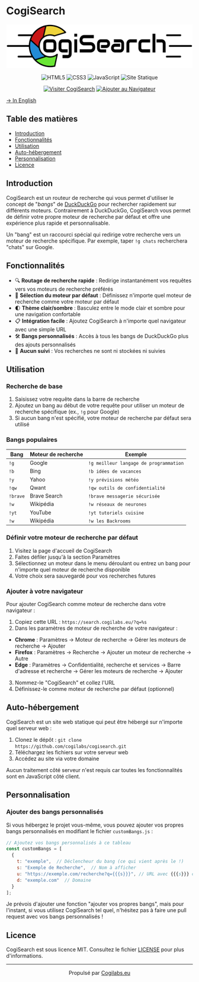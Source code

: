 # CogiSearch

<p align="center"><img alt="Logo CogiSearch" title="CogiSearch" src="https://raw.githubusercontent.com/cogilabs/CogiSearch/main/cogiSearch.svg"></p>

<p align="center">
    <img alt="HTML5" title="Conçu avec HTML5" src="https://img.shields.io/badge/HTML5-E34F26?style=for-the-badge&logo=html5&logoColor=white"/>
    <img alt="CSS3" title="Stylisé avec CSS3" src="https://img.shields.io/badge/CSS3-1572B6?style=for-the-badge&logo=css3&logoColor=white"/>
    <img alt="JavaScript" title="Propulsé par JavaScript" src="https://img.shields.io/badge/JavaScript-F7DF1E?style=for-the-badge&logo=javascript&logoColor=black"/>
    <img alt="Site Statique" title="Aucun traitement côté serveur" src="https://img.shields.io/badge/Site-Statique-4285F4?style=for-the-badge"/>
</p>

<p align="center">
    <a href="https://search.cogilabs.eu" target="_blank"><img alt="Visiter CogiSearch" title="Essayez maintenant !" src="https://img.shields.io/badge/Visiter-CogiSearch-brightgreen?style=for-the-badge"/></a>
    <a href="#ajouter-à-votre-navigateur"><img alt="Ajouter au Navigateur" title="Instructions d'installation" src="https://img.shields.io/badge/Ajouter_à-Votre_Navigateur-4285F4?style=for-the-badge&logo=googlechrome&logoColor=white"/></a>
</p>

[→ In English](/README.md)  

## Table des matières

- [Introduction](#introduction)
- [Fonctionnalités](#fonctionnalités)
- [Utilisation](#utilisation)
- [Auto-hébergement](#auto-hébergement)
- [Personnalisation](#personnalisation)
- [Licence](#licence)

## Introduction

CogiSearch est un routeur de recherche qui vous permet d'utiliser le concept de "*bangs*" de <a href="https://duckduckgo.com/">DuckDuckGo</a> pour rechercher rapidement sur différents moteurs. Contrairement à DuckDuckGo, CogiSearch vous permet de définir votre propre moteur de recherche par défaut et offre une expérience plus rapide et personnalisable.

Un "bang" est un raccourci spécial qui redirige votre recherche vers un moteur de recherche spécifique. Par exemple, taper `!g chats` recherchera "chats" sur Google.

## Fonctionnalités

- 🔍 **Routage de recherche rapide** : Redirige instantanément vos requêtes vers vos moteurs de recherche préférés
- 🔄 **Sélection du moteur par défaut** : Définissez n'importe quel moteur de recherche comme votre moteur par défaut
- 🌓 **Thème clair/sombre** : Basculez entre le mode clair et sombre pour une navigation confortable
- 📋 **Intégration facile** : Ajoutez CogiSearch à n'importe quel navigateur avec une simple URL
- 🛠️ **Bangs personnalisés** : Accès à tous les bangs de DuckDuckGo plus des ajouts personnalisés
- 💾 **Aucun suivi** : Vos recherches ne sont ni stockées ni suivies

## Utilisation

### Recherche de base

1. Saisissez votre requête dans la barre de recherche
2. Ajoutez un bang au début de votre requête pour utiliser un moteur de recherche spécifique (ex., `!g` pour Google)
3. Si aucun bang n'est spécifié, votre moteur de recherche par défaut sera utilisé

### Bangs populaires

<table>
    <thead>
        <tr>
            <th>Bang</th>
            <th>Moteur de recherche</th>
            <th>Exemple</th>
        </tr>
    </thead>
    <tbody>
        <tr>
            <td><code>!g</code></td>
            <td>Google</td>
            <td><code>!g meilleur langage de programmation</code></td>
        </tr>
        <tr>
            <td><code>!b</code></td>
            <td>Bing</td>
            <td><code>!b idées de vacances</code></td>
        </tr>
        <tr>
            <td><code>!y</code></td>
            <td>Yahoo</td>
            <td><code>!y prévisions météo</code></td>
        </tr>
        <tr>
            <td><code>!qw</code></td>
            <td>Qwant</td>
            <td><code>!qw outils de confidentialité</code></td>
        </tr>
        <tr>
            <td><code>!brave</code></td>
            <td>Brave Search</td>
            <td><code>!brave messagerie sécurisée</code></td>
        </tr>
        <tr>
            <td><code>!w</code></td>
            <td>Wikipédia</td>
            <td><code>!w réseaux de neurones</code></td>
        </tr>
        <tr>
            <td><code>!yt</code></td>
            <td>YouTube</td>
            <td><code>!yt tutoriels cuisine</code></td>
        </tr>
        <tr>
            <td><code>!w</code></td>
            <td>Wikipédia</td>
            <td><code>!w les Backrooms</code></td>
        </tr>
    </tbody>
</table>

### Définir votre moteur de recherche par défaut

1. Visitez la page d'accueil de CogiSearch
2. Faites défiler jusqu'à la section Paramètres
3. Sélectionnez un moteur dans le menu déroulant ou entrez un bang pour n'importe quel moteur de recherche disponible
4. Votre choix sera sauvegardé pour vos recherches futures

### Ajouter à votre navigateur

Pour ajouter CogiSearch comme moteur de recherche dans votre navigateur :

1. Copiez cette URL : `https://search.cogilabs.eu/?q=%s`
2. Dans les paramètres de moteur de recherche de votre navigateur :
  - **Chrome** : Paramètres → Moteur de recherche → Gérer les moteurs de recherche → Ajouter
  - **Firefox** : Paramètres → Recherche → Ajouter un moteur de recherche → Autre
  - **Edge** : Paramètres → Confidentialité, recherche et services → Barre d'adresse et recherche → Gérer les moteurs de recherche → Ajouter
3. Nommez-le "CogiSearch" et collez l'URL
4. Définissez-le comme moteur de recherche par défaut (optionnel)

## Auto-hébergement

CogiSearch est un site web statique qui peut être hébergé sur n'importe quel serveur web :

1. Clonez le dépôt : `git clone https://github.com/cogilabs/cogisearch.git`
2. Téléchargez les fichiers sur votre serveur web
3. Accédez au site via votre domaine

Aucun traitement côté serveur n'est requis car toutes les fonctionnalités sont en JavaScript côté client.

## Personnalisation

### Ajouter des bangs personnalisés

Si vous hébergez le projet vous-même, vous pouvez ajouter vos propres bangs personnalisés en modifiant le fichier `customBangs.js` :

```javascript
// Ajoutez vos bangs personnalisés à ce tableau
const customBangs = [
  {
    t: "exemple",  // Déclencheur du bang (ce qui vient après le !)
    s: "Exemple de Recherche",  // Nom à afficher
    u: "https://exemple.com/recherche?q={{{s}}}", // URL avec {{{s}}} comme emplacement pour le terme de recherche
    d: "exemple.com"  // Domaine
  }
];
```

Je prévois d'ajouter une fonction "ajouter vos propres bangs", mais pour l'instant, si vous utilisez CogiSearch tel quel, n'hésitez pas à faire une pull request avec vos bangs personnalisés !

## Licence

CogiSearch est sous licence MIT. Consultez le fichier [LICENSE](/LICENSE) pour plus d'informations.

---

<p align="center">Propulsé par <a href="https://Cogilabs.eu/">Cogilabs.eu</a></p>
